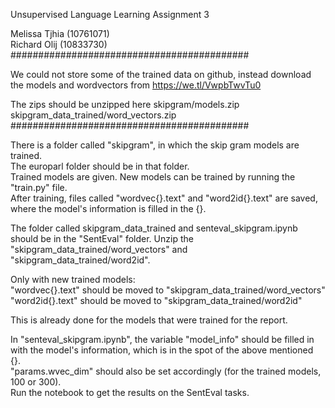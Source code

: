 Unsupervised Language Learning Assignment 3    

Melissa Tjhia (10761071)    
Richard Olij (10833730)    
###########################################

We could not store some of the trained data
on github, instead download the models and 
wordvectors from https://we.tl/VwpbTwvTu0

The zips should be unzipped here
skipgram/models.zip
skipgram_data_trained/word_vectors.zip
###########################################

There is a folder called "skipgram", in which the skip gram models are trained.     
The europarl folder should be in that folder.    
Trained models are given.
New models can be trained by running the "train.py" file.    
After training, files called "wordvec{}.text" and "word2id{}.text" are saved, where the model's information is filled in the {}.    

The folder called skipgram_data_trained and senteval_skipgram.ipynb should be in the "SentEval" folder.
Unzip the "skipgram_data_trained/word_vectors" and "skipgram_data_trained/word2id".  

Only with new trained models:     
"wordvec{}.text" should be moved to "skipgram_data_trained/word_vectors"    
"word2id{}.text" should be moved to "skipgram_data_trained/word2id"   

This is already done for the models that were trained for the report.     

In "senteval_skipgram.ipynb", the variable "model_info" should be filled in with the model's information, which is in the spot of the above mentioned {}.    
"params.wvec_dim" should also be set accordingly (for the trained models, 100 or 300).    
Run the notebook to get the results on the SentEval tasks.    
